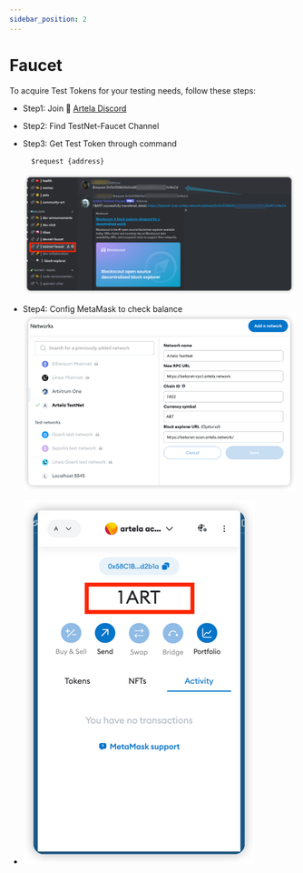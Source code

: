 ```yaml
---
sidebar_position: 2
---
```


# Faucet

To acquire Test Tokens for your testing needs, follow these steps:

* Step1: Join 🚰 [Artela Discord ](https://discord.com/invite/artelanetwork)

* Step2: Find TestNet-Faucet Channel

* Step3: Get Test Token through command
  ```shell
    $request {address}
  ```
    ![img_1.png](img_1.png)

* Step4: Config MetaMask to check balance
  ![img.png](img_4.png)

* ![img.png](img.png)

